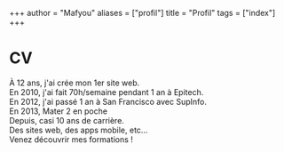 +++
author = "Mafyou"
aliases = ["profil"]
title = "Profil"
tags = ["index"]
+++

CV  
 ===============  
   
À 12 ans, j'ai crée mon 1er site web.  
En 2010, j'ai fait 70h/semaine pendant 1 an à Epitech.  
En 2012, j'ai passé 1 an à San Francisco avec SupInfo.  
En 2013, Mater 2 en poche  
Depuis, casi 10 ans de carrière.  
Des sites web, des apps mobile, etc...  
Venez découvrir mes formations !  